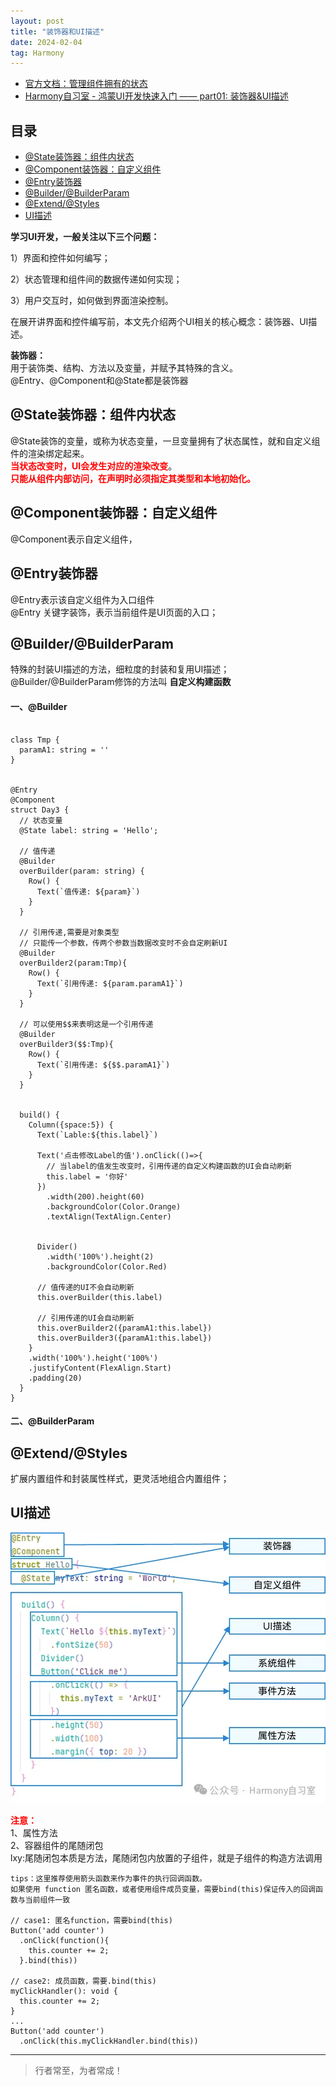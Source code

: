 ```yaml
---
layout: post
title: "装饰器和UI描述"
date: 2024-02-04
tag: Harmony
---
```


- [官方文档：管理组件拥有的状态](https://developer.huawei.com/consumer/cn/doc/harmonyos-guides/a1_u7406_u7ec4_u4ef6_u62e5_u6709_u7684_u72b6_u6001-0000001820879585)
- [Harmony自习室 - 鸿蒙UI开发快速入门 —— part01: 装饰器&UI描述](https://mp.weixin.qq.com/s?__biz=MzkwNzcwOTA2NQ==&mid=2247483680&idx=1&sn=f7df2ff8223d2b19ebaef01a5a149063&chksm=c0d45ec6f7a3d7d0f787b5344b438442780541c872d2dae20bad13c069a6bf11f237e001cbb8&scene=178&cur_album_id=3483321268608958472#rd)




## 目录
- [@State装饰器：组件内状态](#content1)   
- [@Component装饰器：自定义组件](#content2)   
- [@Entry装饰器](#content3)   
- [@Builder/@BuilderParam](#content4)   
- [@Extend/@Styles](#content5)   
- [UI描述](#content6)   



**学习UI开发，一般关注以下三个问题：**

1）界面和控件如何编写；

2）状态管理和组件间的数据传递如何实现；

3）用户交互时，如何做到界面渲染控制。

在展开讲界面和控件编写前，本文先介绍两个UI相关的核心概念：装饰器、UI描述。

**装饰器：**        
用于装饰类、结构、方法以及变量，并赋予其特殊的含义。      
@Entry、@Component和@State都是装饰器    



<!-- ************************************************ -->
## <a id="content1">@State装饰器：组件内状态</a>

@State装饰的变量，或称为状态变量，一旦变量拥有了状态属性，就和自定义组件的渲染绑定起来。<br>
<span style="color:red;font-weight:bold;">当状态改变时，UI会发生对应的渲染改变</span>。<br> 
<span style="color:red;font-weight:bold;">只能从组件内部访问，在声明时必须指定其类型和本地初始化。</span><br>



<!-- ************************************************ -->
## <a id="content2">@Component装饰器：自定义组件</a>


@Component表示自定义组件，




<!-- ************************************************ -->
## <a id="content3">@Entry装饰器</a>

@Entry表示该自定义组件为入口组件   
@Entry 关键字装饰，表示当前组件是UI页面的入口；   




<!-- ************************************************ -->
## <a id="content4">@Builder/@BuilderParam</a>

特殊的封装UI描述的方法，细粒度的封装和复用UI描述；
@Builder/@BuilderParam修饰的方法叫 **自定义构建函数**

#### **一、@Builder**   
```text

class Tmp {
  paramA1: string = ''
}


@Entry
@Component
struct Day3 {
  // 状态变量
  @State label: string = 'Hello';

  // 值传递
  @Builder
  overBuilder(param: string) {
    Row() {
      Text(`值传递: ${param}`)
    }
  }

  // 引用传递,需要是对象类型
  // 只能传一个参数，传两个参数当数据改变时不会自定刷新UI
  @Builder
  overBuilder2(param:Tmp){
    Row() {
      Text(`引用传递: ${param.paramA1}`)
    }
  }

  // 可以使用$$来表明这是一个引用传递
  @Builder
  overBuilder3($$:Tmp){
    Row() {
      Text(`引用传递: ${$$.paramA1}`)
    }
  }


  build() {
    Column({space:5}) {
      Text(`Lable:${this.label}`)

      Text('点击修改Label的值').onClick(()=>{
        // 当label的值发生改变时，引用传递的自定义构建函数的UI会自动刷新
        this.label = '你好'
      })
        .width(200).height(60)
        .backgroundColor(Color.Orange)
        .textAlign(TextAlign.Center)


      Divider()
        .width('100%').height(2)
        .backgroundColor(Color.Red)

      // 值传递的UI不会自动刷新
      this.overBuilder(this.label)
      
      // 引用传递的UI会自动刷新
      this.overBuilder2({paramA1:this.label})
      this.overBuilder3({paramA1:this.label})
    }
    .width('100%').height('100%')
    .justifyContent(FlexAlign.Start)
    .padding(20)
  }
}
```


#### **二、@BuilderParam**


<!-- ************************************************ -->
## <a id="content5">@Extend/@Styles</a>

扩展内置组件和封装属性样式，更灵活地组合内置组件；


<!-- ************************************************ -->
## <a id="content6">UI描述</a>

<img src='/images/harmony/3.webp'>

<span style="color:red;font-weight:bold;">注意：</span>    
1、属性方法      
2、容器组件的尾随闭包    
lxy:尾随闭包本质是方法，尾随闭包内放置的子组件，就是子组件的构造方法调用      

```text
tips：这里推荐使用箭头函数来作为事件的执行回调函数。
如果使用 function 匿名函数，或者使用组件成员变量，需要bind(this)保证传入的回调函数与当前组件一致

// case1: 匿名function，需要bind(this)
Button('add counter')
  .onClick(function(){
    this.counter += 2;
  }.bind(this))
  
// case2: 成员函数，需要.bind(this)
myClickHandler(): void {
  this.counter += 2;
}
...
Button('add counter')
  .onClick(this.myClickHandler.bind(this))
```

----------
>  行者常至，为者常成！


